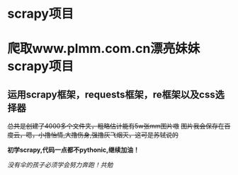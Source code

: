 # scrapy项目
# 爬取www.plmm.com.cn漂亮妹妹scrapy项目

## 运用scrapy框架，requests框架，re框架以及css选择器

~~总共是创建了4000多个文件夹，粗略估计能有5w张mm图片嗷~~
~~图片我会保存在百度云，嗯，小撸怡情,大撸伤身,强撸灰飞烟灭，这可是苏轼说的~~

**初学scrapy,代码一点都不pythonic,继续加油！**

*没有伞的孩子必须学会努力奔跑！共勉*
